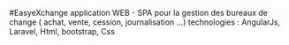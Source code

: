 #EasyeXchange
application WEB - SPA   pour la gestion des bureaux de change ( achat, vente, cession, journalisation ...)
technologies : AngularJs, Laravel, Html, bootstrap, Css

